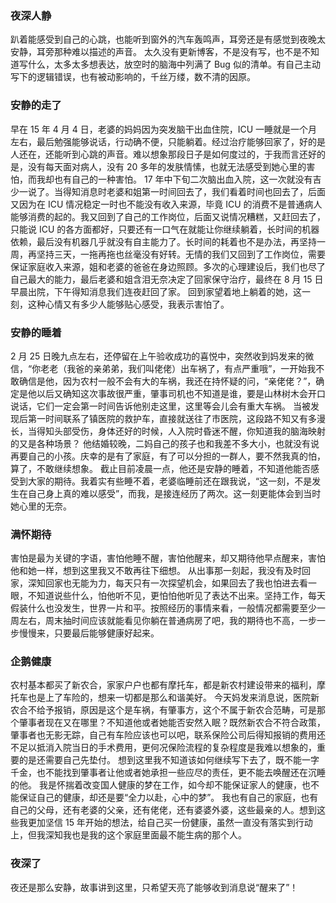 ### 夜深人静

趴着能感受到自己的心跳，也能听到窗外的汽车轰鸣声，耳旁还是有感觉到夜晚太安静，耳旁那种难以描述的声音。
太久没有更新博客，不是没有写，也不是不知道写什么，太多太多想表达，放空时的脑海中列满了 Bug 似的清单。有自己主动写下的逻辑错误，也有被动影响的，千丝万缕，数不清的因原。

### 安静的走了

早在 15 年 4 月 4 日，老婆的妈妈因为突发脑干出血住院，ICU 一睡就是一个月左右，最后勉强能够说话，行动确不便，只能躺着。经过治疗能够回家了，好的是人还在，还能听到心跳的声音。难以想象那段日子是如何度过的，于我而言还好的是，没有每天面对病人，没有 20 多年的发肤情愫，也就无法感受到她心里的害怕，而我却也有自己的一种害怕。
17 年中下旬二次脑出血入院，这一次就没有吉少一说了。当得知消息时老婆和姐第一时间回去了，我们看着时间也回去了，后面又因为在 ICU 情况稳定一时也不能没有收入来源，毕竟 ICU 的消费不是普通病人能够消费的起的。我又回到了自己的工作岗位，后面又说情况糟糕，又赶回去了，只能说 ICU 的各方面都好，只要还有一口气在就能让你继续躺着，长时间的机器依赖，最后没有机器几乎就没有自主能力了。长时间的耗着也不是办法，再坚持一周，再坚持三天，一拖再拖也丝毫没有好转。无情的我们又回到了工作岗位，需要保证家庭收入来源，姐和老婆的爸爸在身边照顾。多次的心理建设后，我们也尽了自己最大的能力，最后老婆和姐含泪无奈决定了回家保守治疗，最终在 8 月 15 日早晨出院，下午得知消息我们连夜赶回了家。
回到家望着地上躺着的她，这一刻，这种心情又有多少人能够贴心感受，我表示害怕了。

### 安静的睡着

2 月 25 日晚九点左右，还停留在上午验收成功的喜悦中，突然收到妈发来的微信，“你老老（我爸的亲弟弟，我们叫佬佬）出车祸了，有点严重哦”，一开始我不敢确信是他，因为农村一般不会有大的车祸，我还在持怀疑的问，“亲佬佬？”，确定是他以后又确知这次事故很严重，肇事司机也不知道是谁，要是山林树木会开口说话，它们一定会第一时间告诉他别走这里，这里等会儿会有重大车祸。
当被发现后第一时间联系了镇医院的救护车，直接就送往了市医院，这段路不知又有多漫长，当得知头部受伤，身体还好的时候，人入院时昏迷不醒，你知道我的脑海映射的又是各种场景？
他结婚较晚，二妈自己的孩子也和我差不多大小，也就没有说再要自己的小孩。庆幸的是有了家庭，有了可以分担的一群人，要不然我真的怕，算了，不敢继续想象。
截止目前凌晨一点，他还是安静的睡着，不知道他能否感受到大家的期待。我着实有些睡不着，老婆临睡前还在跟我说，“这一刻，不是发生在自己身上真的难以感受”，而我，是接连经历了两次。这一刻更能体会到当时她心里的无奈。

### 满怀期待

害怕是最为关键的字语，害怕他睡不醒，害怕他醒来，却又期待他早点醒来，害怕他和她一样，想到这里我又不敢再往下细想。
从出事那一刻起，我没有及时回家，深知回家也无能为力，每天只有一次探望机会，如果回去了我也怕进去看一眼，不知道说些什么，怕他听不见，更怕怕他听见了表达不出来。坚持工作，每天假装什么也没发生，世界一片和平。按照经历的事情来看，一般情况都需要至少一周左右，周末抽时间应该就能看见你躺在普通病房了吧，我的期待也不高，一步一步慢慢来，只要最后能够健康好起来。

### 企鹅健康

农村基本都买了新农合，家家户户也都有摩托车，都是新农村建设带来的福利，摩托车也是上了车险的，想来一切都是那么和谐美好。
今天妈发来消息说，医院新农合不给予报销，原因是这个是车祸，有肇事方，这个不属于新农合范畴，可是那个肇事者现在又在哪里？不知道他或者她能否安然入眠？既然新农合不符合政策，肇事者也无影无踪，自己有车险应该也可以吧，联系保险公司后得知报销的费用还不足以抵消入院当日的手术费用，更何况保险流程的复杂程度是我难以想象的，重要的是还需要自己先垫付。
想到这里我不知道该如何继续写下去了，既不能一字千金，也不能找到肇事者让他或者她承担一些应尽的责任，更不能去唤醒还在沉睡的他。
我是怀揣着改变国人健康的梦在工作，如今却不能保证家人的健康，也不能保证自己的健康，却还是要“全力以赴，心中的梦”。
我也有自己的家庭，也有自己的父母，还有老婆的父亲，还有佬佬，还有婆婆外婆，这些最亲的人。想到这些我更加坚信 15 年开始的想法，给自己买一份健康，虽然一直没有落实到行动上，但我深知我也是我的这个家庭里面最不能生病的那个人。

### 夜深了

夜还是那么安静，故事讲到这里，只希望天亮了能够收到消息说“醒来了”！
